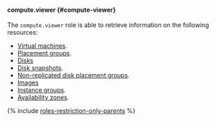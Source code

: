#### compute.viewer {#compute-viewer}

The `compute.viewer` role is able to retrieve information on the following resources:

* [Virtual machines](../compute/concepts/vm.md).
* [Placement groups](../compute/concepts/placement-groups.md).
* [Disks](../compute/concepts/disk.md)
* [Disk snapshots](../compute/concepts/snapshot.md).
* [Non-replicated disk placement groups](../compute/concepts/disk-placement-group.md).
* [Images](../compute/concepts/image.md)
* [Instance groups](../compute/concepts/instance-groups/index.md).
* [Availability zones](../overview/concepts/geo-scope.md).

{% include [roles-restriction-only-parents](iam/roles-restriction-only-parents.md) %}
